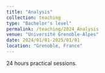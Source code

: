 ```yaml
---
title: "Analysis"
collection: teaching
type: "Bachelor's level"
permalink: /teaching/2024_Analysis
venue: "Université Grenoble-Alpes"
date: 2024/01/01-2025/01/01
location: "Grenoble, France"
---
```


24 hours practical sessions.